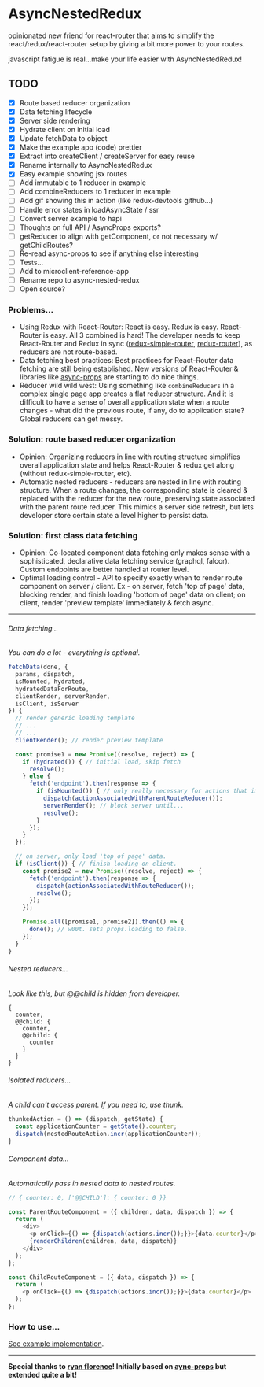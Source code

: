 # AsyncNestedRedux

opinionated new friend for react-router that aims to simplify
the react/redux/react-router setup by giving a bit more power to your routes.

javascript fatigue is real...make your life easier with AsyncNestedRedux!

## TODO
- [x] Route based reducer organization
- [x] Data fetching lifecycle
- [x] Server side rendering
- [x] Hydrate client on initial load
- [x] Update fetchData to object
- [x] Make the example app (code) prettier
- [x] Extract into createClient / createServer for easy reuse
- [x] Rename internally to AsyncNestedRedux
- [x] Easy example showing jsx routes
- [ ] Add immutable to 1 reducer in example
- [ ] Add combineReducers to 1 reducer in example
- [ ] Add gif showing this in action (like redux-devtools github...)
- [ ] Handle error states in loadAsyncState / ssr
- [ ] Convert server example to hapi
- [ ] Thoughts on full API / AsyncProps exports?
- [ ] getReducer to align with getComponent, or not necessary w/ getChildRoutes?
- [ ] Re-read async-props to see if anything else interesting
- [ ] Tests...
- [ ] Add to microclient-reference-app
- [ ] Rename repo to async-nested-redux
- [ ] Open source?

### Problems...

- Using Redux with React-Router: React is easy. Redux is easy. React-Router is easy. All 3 combined is hard! The developer needs to keep React-Router and Redux in sync ([redux-simple-router](https://github.com/rackt/redux-simple-router), [redux-router](https://github.com/acdlite/redux-router)), as reducers are not route-based.
- Data fetching best practices: Best practices for React-Router data fetching are [still being established](https://github.com/rackt/react-router/issues/2638). New versions of React-Router & libraries like [async-props](https://github.com/rackt/async-props) are starting to do nice things.
- Reducer wild wild west: Using something like ```combineReducers``` in a complex single page app creates a flat reducer structure. And it is difficult to have a sense of overall application state when a route changes - what did the previous route, if any, do to application state? Global reducers can get messy.

### Solution: route based reducer organization

- Opinion: Organizing reducers in line with routing structure simplifies overall application state and helps React-Router & redux get along (without redux-simple-router, etc).
- Automatic nested reducers - reducers are nested in line with routing structure. When a route changes, the corresponding state is cleared & replaced with the reducer for the new route, preserving state associated with the parent route reducer. This mimics a server side refresh, but lets developer store certain state a level higher to persist data.

### Solution: first class data fetching

- Opinion: Co-located component data fetching only makes sense with a sophisticated, declarative data fetching service (graphql, falcor). Custom endpoints are better handled at router level.
- Optimal loading control - API to specify exactly when to render route component on server / client. Ex - on server, fetch 'top of page' data, blocking render, and finish loading 'bottom of page' data on client; on client, render 'preview template' immediately & fetch async.

---

###### Data fetching...
*You can do a lot - everything is optional.*
```javascript
fetchData(done, {
  params, dispatch,
  isMounted, hydrated,
  hydratedDataForRoute,
  clientRender, serverRender,
  isClient, isServer
}) {
  // render generic loading template
  // ...
  // ...
  clientRender(); // render preview template

  const promise1 = new Promise((resolve, reject) => {
    if (hydrated()) { // initial load, skip fetch
      resolve();
    } else {
      fetch('endpoint').then(response => {
        if (isMounted()) { // only really necessary for actions that impact parent
          dispatch(actionAssociatedWithParentRouteReducer());
          serverRender(); // block server until...
          resolve();
        }
      });
    }
  });

  // on server, only load 'top of page' data.
  if (isClient()) { // finish loading on client.
    const promise2 = new Promise((resolve, reject) => {
      fetch('endpoint').then(response => {
        dispatch(actionAssociatedWithRouteReducer());
        resolve();
      });
    });

    Promise.all([promise1, promise2]).then(() => {
      done(); // w00t. sets props.loading to false.
    });
  }
}
```

###### Nested reducers...
*Look like this, but @@child is hidden from developer.*
```
{
  counter,
  @@child: {
    counter,
    @@child: {
      counter
    }
  }
}
```

###### Isolated reducers...
*A child can't access parent. If you need to, use thunk.*
```javascript
thunkedAction = () => (dispatch, getState) {
  const applicationCounter = getState().counter;
  dispatch(nestedRouteAction.incr(applicationCounter));
}
```

###### Component data...
*Automatically pass in nested data to nested routes.*
```javascript
// { counter: 0, ['@@CHILD']: { counter: 0 }}

const ParentRouteComponent = ({ children, data, dispatch }) => {
  return (
    <div>
      <p onClick={() => {dispatch(actions.incr());}}>{data.counter}</p>
      {renderChildren(children, data, dispatch)}
    </div>
  );
};

const ChildRouteComponent = ({ data, dispatch }) => {
  return (
    <p onClick={() => {dispatch(actions.incr());}}>{data.counter}</p>
  );
};
```

### How to use...
[See example implementation](tree/master/example).

---

**Special thanks to [ryan florence](https://github.com/ryanflorence)! Initially based on [aync-props](https://github.com/rackt/async-props) but extended quite a bit!**

